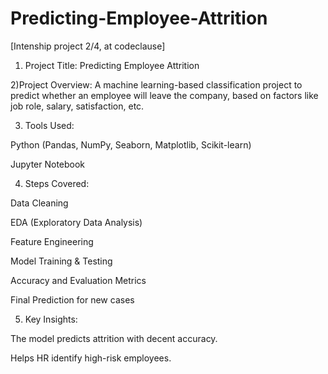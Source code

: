 # Predicting-Employee-Attrition

[Intenship project 2/4, at codeclause]

1) Project Title:
Predicting Employee Attrition

2)Project Overview:
A machine learning-based classification project to predict whether an employee will leave the company, based on factors like job role, salary, satisfaction, etc.

3) Tools Used:

Python (Pandas, NumPy, Seaborn, Matplotlib, Scikit-learn)

Jupyter Notebook

4) Steps Covered:

Data Cleaning

EDA (Exploratory Data Analysis)

Feature Engineering

Model Training & Testing

Accuracy and Evaluation Metrics

Final Prediction for new cases

5) Key Insights:

The model predicts attrition with decent accuracy.

Helps HR identify high-risk employees.
